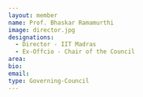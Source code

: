 ```yaml
---
layout: member
name: Prof. Bhaskar Ramamurthi
image: director.jpg
designations: 
  - Director - IIT Madras
  - Ex-Offcio - Chair of the Council
area:
bio:
email:
type: Governing-Council
---
```


